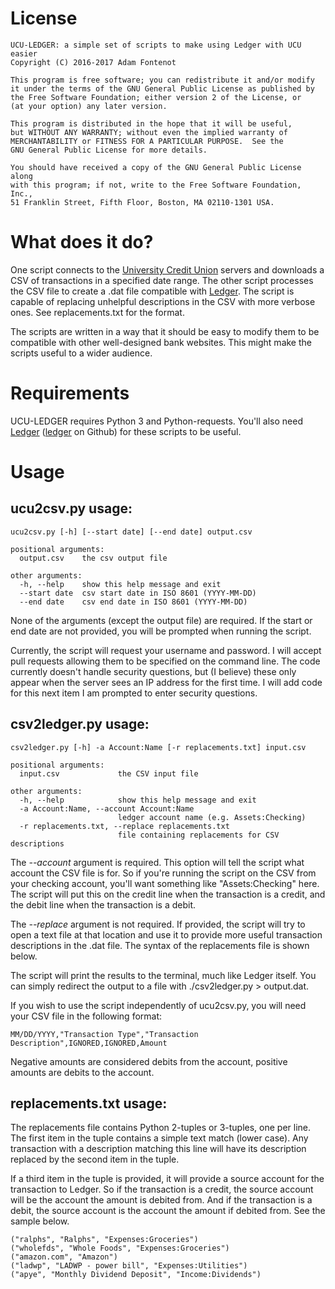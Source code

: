 # License

    UCU-LEDGER: a simple set of scripts to make using Ledger with UCU easier
    Copyright (C) 2016-2017 Adam Fontenot

    This program is free software; you can redistribute it and/or modify
    it under the terms of the GNU General Public License as published by
    the Free Software Foundation; either version 2 of the License, or
    (at your option) any later version.

    This program is distributed in the hope that it will be useful,
    but WITHOUT ANY WARRANTY; without even the implied warranty of
    MERCHANTABILITY or FITNESS FOR A PARTICULAR PURPOSE.  See the
    GNU General Public License for more details.

    You should have received a copy of the GNU General Public License along
    with this program; if not, write to the Free Software Foundation, Inc.,
    51 Franklin Street, Fifth Floor, Boston, MA 02110-1301 USA.
    
# What does it do?
    
One script connects to the [University Credit Union](https://ucu.org)
servers and downloads a CSV of transactions in a 
specified date range. The other script processes the CSV file to 
create a .dat file compatible with [Ledger](http://ledger-cli.org). 
The script is capable of replacing unhelpful descriptions in the CSV 
with more verbose ones. See replacements.txt for the format.
    
The scripts are written in a way that it should be easy to modify 
them to be compatible with other well-designed bank websites. This 
might make the scripts useful to a wider audience.

# Requirements

UCU-LEDGER requires Python 3 and Python-requests. You'll also 
need [Ledger](http://ledger-cli.org) ([ledger](https://github.com/ledger/ledger) on Github) for these scripts to be useful. 
    
# Usage
    
## ucu2csv.py usage:
    ucu2csv.py [-h] [--start date] [--end date] output.csv
    
    positional arguments:
      output.csv    the csv output file

    other arguments:
      -h, --help    show this help message and exit
      --start date  csv start date in ISO 8601 (YYYY-MM-DD)
      --end date    csv end date in ISO 8601 (YYYY-MM-DD) 
          
None of the arguments (except the output file) are required. 
If the start or end date are not provided, you will be prompted when 
running the script. 
        
Currently, the script will request your username and 
password. I will accept pull requests allowing them to be specified 
on the command line. The code currently doesn't handle security 
questions, but (I believe) these only appear when the server sees an 
IP address for the first time. I will add code for this next item I 
am prompted to enter security questions.
    
## csv2ledger.py usage:
    csv2ledger.py [-h] -a Account:Name [-r replacements.txt] input.csv

    positional arguments:
      input.csv             the CSV input file

    other arguments:
      -h, --help            show this help message and exit
      -a Account:Name, --account Account:Name
                            ledger account name (e.g. Assets:Checking)
      -r replacements.txt, --replace replacements.txt
                            file containing replacements for CSV descriptions
                                
The *--account* argument is required. This option will tell the 
script what account the CSV file is for. So if you're running the 
script on the CSV from your checking account, you'll want something 
like "Assets:Checking" here. The script will put this on the credit 
line when the transaction is a credit, and the debit line when the 
transaction is a debit. 
        
The *--replace* argument is not required. If provided, the 
script will try to open a text file at that location and use it to 
provide more useful transaction descriptions in the .dat file. The 
syntax of the replacements file is shown below.
        
The script will print the results to the terminal, much like 
Ledger itself. You can simply redirect the output to a file with 
./csv2ledger.py > output.dat.
        
If you wish to use the script independently of ucu2csv.py, 
you will need your CSV file in the following format:

    MM/DD/YYYY,"Transaction Type","Transaction Description",IGNORED,IGNORED,Amount

Negative amounts are considered debits from the account, positive 
amounts are debits to the account.
        
## replacements.txt usage:
The replacements file contains Python 2-tuples or 3-tuples, 
one per line. The first item in the tuple contains a simple text 
match (lower case). Any transaction with a description matching this 
line will have its description replaced by the second item in the 
tuple. 
        
If a third item in the tuple is provided, it will provide a 
source account for the transaction to Ledger. So if the transaction 
is a credit, the source account will be the account the amount is 
debited from. And if the transaction is a debit, the source account 
is the account the amount if debited from. See the sample below.
        
    ("ralphs", "Ralphs", "Expenses:Groceries")
    ("wholefds", "Whole Foods", "Expenses:Groceries")
    ("amazon.com", "Amazon")
    ("ladwp", "LADWP - power bill", "Expenses:Utilities")
    ("apye", "Monthly Dividend Deposit", "Income:Dividends")
